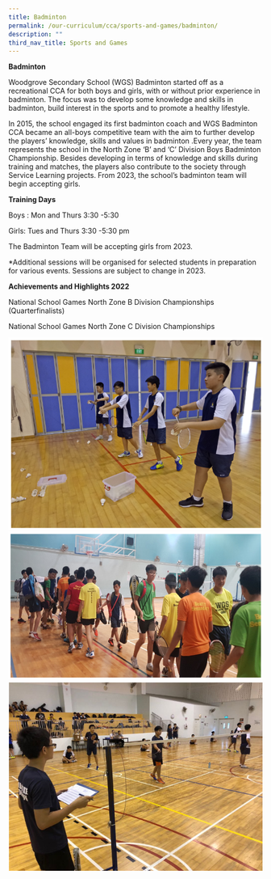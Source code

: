 ```yaml
---
title: Badminton
permalink: /our-curriculum/cca/sports-and-games/badminton/
description: ""
third_nav_title: Sports and Games
---
```

**Badminton**

Woodgrove Secondary School (WGS) Badminton started off as a recreational CCA for both boys and girls, with or without prior experience in badminton. The focus was to develop some knowledge and skills in badminton, build interest in the sports and to promote a healthy lifestyle.

In 2015, the school engaged its first badminton coach and WGS Badminton CCA became an all-boys competitive team with the aim to further develop the players’ knowledge, skills and values in badminton .Every year, the team represents the school in the North Zone ‘B’ and ‘C’ Division Boys Badminton Championship. Besides developing in terms of knowledge and skills during training and matches, the players also contribute to the society through Service Learning projects. From 2023, the school’s badminton team will begin accepting girls. 

**Training Days**

Boys : Mon and Thurs 3:30 -5:30

Girls: Tues and Thurs 3:30 -5:30 pm 

The Badminton Team will be accepting girls from 2023.

*Additional sessions will be organised for selected students in preparation for various events. Sessions are subject to change in 2023.

**Achievements and Highlights 2022**

National School Games North Zone B Division Championships (Quarterfinalists)

National School Games North Zone C Division Championships

![](/images/CCAs/Badminton/Badminton%201.png)![](/images/CCAs/Badminton/Badminton%202.png)
![](/images/CCAs/Badminton/Badminton%203.png)
